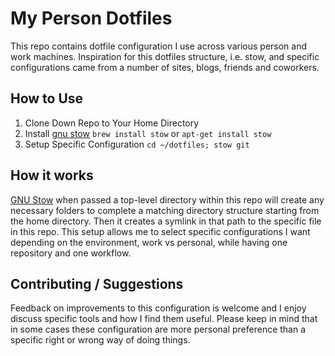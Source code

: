 # My Person Dotfiles

This repo contains dotfile configuration I use across various person and work machines. Inspiration for this dotfiles structure, i.e. stow, and specific configurations came from a number of sites, blogs, friends and coworkers. 

## How to Use

1. Clone Down Repo to Your Home Directory
2. Install [gnu stow](https://www.gnu.org/software/stow/)
    `brew install stow` or `apt-get install stow`
3. Setup Specific Configuration
    `cd ~/dotfiles; stow git`

## How it works

[GNU Stow](https://www.gnu.org/software/stow/) when passed a top-level directory within this repo will create any necessary folders to complete a matching directory structure starting from the home directory. Then it creates a symlink in that path to the specific file in this repo. This setup allows me to select specific configurations I want depending on the environment, work vs personal, while having one repository and one workflow. 

## Contributing / Suggestions

Feedback on improvements to this configuration is welcome and I enjoy discuss specific tools and how I find them useful. Please keep in mind that in some cases these configuration are more personal preference than a specific right or wrong way of doing things.
